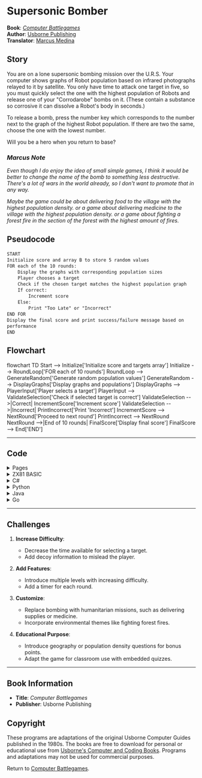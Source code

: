 # Supersonic Bomber

**Book**: _[Computer Battlegames](https://drive.google.com/file/d/0Bxv0SsvibDMTVUExUjFhTURCSU0/view?usp=sharing&resourcekey=0-v2liG0G60g8b7DXjJtDBXg)_  
**Author**:  [Usborne Publishing](https://usborne.com/)    
**Translator**: [Marcus Medina](https://github.com/marcusjobb/UsborneBooks)

## Story

You are on a lone supersonic bombing mission over the U.R.S. Your computer shows graphs of Robot population based on infrared photographs relayed to it by satellite. You only have time to attack one target in five, so you must quickly select the one with the highest population of Robots and release one of your "Corrodarobe" bombs on it. (These contain a substance so corrosive it can dissolve a Robot's body in seconds.)

To release a bomb, press the number key which corresponds to the number next to the graph of the highest Robot population. If there are two the same, choose the one with the lowest number.

Will you be a hero when you return to base?

### _Marcus Note_

_Even though I do enjoy the idea of small simple games, I think it would be better to change the name of the bomb to something less destructive. There's a lot of wars in the world already, so I don't want to promote that in any way._

_Maybe the game could be about delivering food to the village with the highest population density._
_or a game about delivering medicine to the village with the highest population density._
_or a game about fighting a forest fire in the section of the forest with the highest amount of fires._

## Pseudocode

```plaintext
START
Initialize score and array B to store 5 random values
FOR each of the 10 rounds:
    Display the graphs with corresponding population sizes
    Player chooses a target
    Check if the chosen target matches the highest population graph
    If correct:
        Increment score
    Else:
        Print "Too Late" or "Incorrect"
END FOR
Display the final score and print success/failure message based on performance
END
```

## Flowchart

<div class="mermaid">
flowchart TD
    Start --> Initialize['Initialize score and targets array']
    Initialize --> RoundLoop['FOR each of 10 rounds']
    RoundLoop --> GenerateRandom['Generate random population values']
    GenerateRandom --> DisplayGraphs['Display graphs and populations']
    DisplayGraphs --> PlayerInput['Player selects a target']
    PlayerInput --> ValidateSelection['Check if selected target is correct']
    ValidateSelection -->|Correct| IncrementScore['Increment score']
    ValidateSelection -->|Incorrect| PrintIncorrect['Print 'Incorrect']
    IncrementScore --> NextRound['Proceed to next round']
    PrintIncorrect --> NextRound
    NextRound -->|End of 10 rounds| FinalScore['Display final score']
    FinalScore --> End['END']
</div>

---

## Code

<details>
<summary>Pages</summary>

![Page 1](./img/Usborne-Computer_Battlegames22.png)  
![Page 2](./img/Usborne-Computer_Battlegames23.png)

</details>

<details>
<summary>ZX81 BASIC</summary>

```basic
10 CLS
20 PRINT "SUPERSONIC BOMBER"
30 DIM B(5)
40 LET S=0
50 FOR G=10 TO 1 STEP -1
60 LET M=1
70 FOR I=1 TO 5
80 LET B(I)=INT(RND*10+1)
90 IF B(I)>B(M) THEN LET M=I
100 NEXT I
110 CLS
120 FOR I=1 TO 5
130 PRINT I;
140 FOR J=1 TO B(I)
150 PRINT "*";
160 NEXT J
170 PRINT
180 NEXT I
190 FOR I=1 TO G*3
200 LET I$=INKEY$
210 IF I$<>"" THEN GOTO 270
220 NEXT I
230 PRINT "TOO LATE"
240 FOR J=1 TO 10
250 NEXT J
260 GOTO 280
270 IF VAL(I$)=M THEN LET S=S+1
280 NEXT G
290 PRINT "YOU HIT ";S;" OUT OF 10"
300 PRINT "HIGH DENSITY TARGETS"
310 IF S=10 THEN PRINT "YOU'RE A HERO"
320 IF S<10 THEN PRINT "TOUGH - YOU FAILED"
330 STOP
```

</details>

<details>
<summary>C#</summary>

```csharp
using System;

class SupersonicBomber
{
    static void Main()
    {
        Console.WriteLine("Supersonic Bomber");
        Random random = new Random();
        int score = 0;

        for (int round = 1; round <= 10; round++)
        {
            int[] populations = new int[5];
            for (int i = 0; i < 5; i++)
                populations[i] = random.Next(1, 11);

            int maxIndex = Array.IndexOf(populations, Math.Max(populations));

            Console.WriteLine("Targets:");
            for (int i = 0; i < 5; i++)
                Console.WriteLine($"Target {i + 1}: {populations[i]}");

            Console.Write("Select a target (1-5): ");
            int choice = int.Parse(Console.ReadLine()) - 1;

            if (choice == maxIndex)
            {
                Console.WriteLine("Correct! Highest population hit.");
                score++;
            }
            else
            {
                Console.WriteLine("Incorrect. You missed the highest population.");
            }
        }

        Console.WriteLine($"Final Score: {score} out of 10");
    }
}
```

</details>

<details>
<summary>Python</summary>

```python
import random

print("Supersonic Bomber")
score = 0

for round in range(10):
    populations = [random.randint(1, 10) for _ in range(5)]
    max_index = populations.index(max(populations))

    print("Targets:")
    for i, pop in enumerate(populations, start=1):
        print(f"Target {i}: {pop}")

    choice = int(input("Select a target (1-5): ")) - 1

    if choice == max_index:
        print("Correct! Highest population hit.")
        score += 1
    else:
        print("Incorrect. You missed the highest population.")

print(f"Final Score: {score} out of 10")
```

</details>

<details>
<summary>Java</summary>

```java
import java.util.Random;
import java.util.Scanner;

public class SupersonicBomber {
    public static void main(String[] args) {
        Scanner scanner = new Scanner(System.in);
        Random random = new Random();
        int score = 0;

        System.out.println("Supersonic Bomber");

        for (int round = 1; round <= 10; round++) {
            int[] populations = new int[5];
            for (int i = 0; i < 5; i++) {
                populations[i] = random.nextInt(10) + 1;
            }

            int maxIndex = 0;
            for (int i = 1; i < populations.length; i++) {
                if (populations[i] > populations[maxIndex]) {
                    maxIndex = i;
                }
            }

            System.out.println("Targets:");
            for (int i = 0; i < populations.length; i++) {
                System.out.println("Target " + (i + 1) + ": " + populations[i]);
            }

            System.out.print("Select a target (1-5): ");
            int choice = scanner.nextInt() - 1;

            if (choice == maxIndex) {
                System.out.println("Correct! Highest population hit.");
                score++;
            } else {
                System.out.println("Incorrect. You missed the highest population.");
            }
        }

        System.out.println("Final Score: " + score + " out of 10");
        scanner.close();
    }
}
```

</details>

<details>
<summary>Go</summary>

```go
package main

import (
	"fmt"
	"math/rand"
	"time"
)

func main() {
	rand.Seed(time.Now().UnixNano())
	fmt.Println("Supersonic Bomber")
	score := 0

	for round := 1; round <= 10; round++ {
		targets := make([]int, 5)
		for i := range targets {
			targets[i] = rand.Intn(10) + 1
		}

		maxIndex := 0
		for i, v := range targets {
			if v > targets[maxIndex] {
				maxIndex = i
			}
		}

		fmt.Println("Targets:")
		for i, v := range targets {
			fmt.Printf("Target %d: %d\n", i+1, v)
		}

		fmt.Print("Select a target (1-5): ")
		var choice int
		fmt.Scan(&choice)
		choice--

		if choice == maxIndex {
			fmt.Println("Correct! Highest population hit.")
			score++
		} else {
			fmt.Println("Incorrect. You missed the highest population.")
		}
	}

	fmt.Printf("Final Score: %d out of 10\n", score)
}
```

</details>

---

## Challenges

1. **Increase Difficulty**:

   - Decrease the time available for selecting a target.
   - Add decoy information to mislead the player.

2. **Add Features**:

   - Introduce multiple levels with increasing difficulty.
   - Add a timer for each round.

3. **Customize**:

   - Replace bombing with humanitarian missions, such as delivering supplies or medicine.
   - Incorporate environmental themes like fighting forest fires.

4. **Educational Purpose**:
   - Introduce geography or population density questions for bonus points.
   - Adapt the game for classroom use with embedded quizzes.

---

## Book Information

- **Title**: _Computer Battlegames_
- **Publisher**: Usborne Publishing

## Copyright

These programs are adaptations of the original Usborne Computer Guides published in the 1980s. The books are free to download for personal or educational use from [Usborne's Computer and Coding Books](https://usborne.com/row/books/computer-and-coding-books). Programs and adaptations may not be used for commercial purposes.

Return to [Computer Battlegames](./readme.md).
